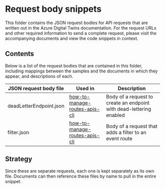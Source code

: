 # Request body snippets

This folder contains the JSON request bodies for API requests that are written out in the Azure Digital Twins documentation. For the request URLs and other required information to send a complete request, please visit the accompanying documents and view the code snippets in context.

## Contents

Below is a list of the request bodies that are contained in this folder, including mappings between the samples and the documents in which they appear, and descriptions of each.

| JSON request body file | Used in | Description |
| --- | --- | --- |
| deadLetterEndpoint.json | [how-to-manage-routes-apis-cli](https://docs.microsoft.com/azure/digital-twins/how-to-manage-routes-apis-cli) | Body of a request to create an endpoint with dead-lettering enabled |
| filter.json | [how-to-manage-routes-apis-cli](https://docs.microsoft.com/azure/digital-twins/how-to-manage-routes-apis-cli) | Body of a request that adds a filter to an event route |

## Strategy

Since these are separate requests, each one is kept separately as its own file. Documents can then reference these files by name to pull in the entire snippet.
